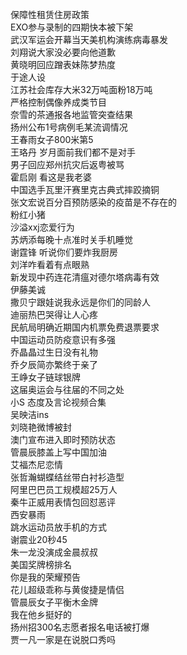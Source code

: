 保障性租赁住房政策  
EXO参与录制的四期快本被下架  
武汉军运会开幕当天美机构演练病毒暴发  
刘翔说大家没必要向他道歉  
黄晓明回应蹭表妹陈梦热度  
于途人设  
江苏社会库存大米32万吨面粉18万吨  
严格控制偶像养成类节目  
奈雪的茶通报各地监管突查结果  
扬州公布1号病例毛某流调情况  
王春雨女子800米第5  
王珞丹 岁月面前我们都不是对手  
男子回应郑州抗灾后返粤被骂  
霍启刚 看这是我老婆  
中国选手瓦里汗赛里克古典式摔跤摘铜  
张文宏说百分百预防感染的疫苗是不存在的  
粉红小猪  
沙溢xxj恋爱行为  
苏炳添每晚十点准时关手机睡觉  
谢霆锋 听说你们要炸我厨房  
刘洋咋看着有点眼熟  
新发现中药连花清瘟对德尔塔病毒有效  
伊藤美诚  
撒贝宁跟娃说我永远是你们的同龄人  
迪丽热巴哭得让人心疼  
民航局明确近期国内机票免费退票要求  
中国运动员防疫意识有多强  
乔晶晶过生日没有礼物  
乔夕辰简亦繁终于亲了  
王峥女子链球银牌  
这届奥运会与往届的不同之处  
小S 态度及言论视频合集  
吴映洁ins  
刘晓艳微博被封  
澳门宣布进入即时预防状态  
管晨辰膝盖上写中国加油  
艾福杰尼恋情  
张哲瀚蝴蝶结丝带白衬衫造型  
阿里巴巴员工规模超25万人  
秦牛正威用表情包回怼恶评  
西安暴雨  
跳水运动员放手机的方式  
谢震业20秒45  
朱一龙没演成金晨叔叔  
美国奖牌榜排名  
你是我的荣耀预告  
花儿超级乖称与黄俊捷是情侣  
管晨辰女子平衡木金牌  
我在他乡挺好的  
扬州招300名志愿者报名电话被打爆  
贾一凡一家是在说脱口秀吗  
